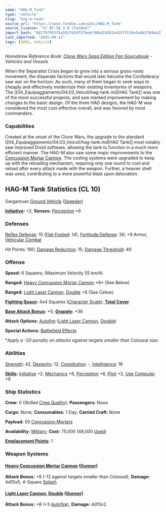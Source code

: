 ```yaml
---
name: "HAG-M Tank"
type: "vehicle"
slug: "hag-m-tank"
source_url: "https://swse.fandom.com/wiki/HAG-M_Tank"
source_license: "CC BY-SA 3.0 (Fandom)"
import_hash: "682f97953f5a592fd24f57bedc98bd1b582a4357f516e5a6b2f84eb25da71eca"
last_imported: "2025-09-12"
tags: [SWSE, Vehicle]
---
```

*Homebrew Reference Book: [Clone Wars Saga Edition Fan Sourcebook](https://swse.fandom.com/wiki/Clone_Wars_Saga_Edition_Fan_Sourcebook) - Vehicles and Vessels*

When the Separatist Crisis began to grow into a serious grass-roots movement, the disparate factions that would later become the Confederacy saw war on the horizon. As such, many of them began to seek ways to cheaply and effectively modernize their existing inventories of weapons. The [[04_Equipaggiamento/04.03_Veicoli/hag-tank.md|HAG Tank]] was one of the more successful projects, and saw marked improvement by making changes to the basic design. Of the three HAG designs, the HAG-M was considered the most cost-effective overall, and was favored by most commanders.

### Capabilities
Created at the onset of the Clone Wars, the upgrade to the standard [[04_Equipaggiamento/04.03_Veicoli/hag-tank.md|HAG Tank]] most notably saw improved Droid software, allowing the tank to function in a much more efficient manner. The HAG-M also saw some major improvements to the [Concussion Mortar Cannon](https://swse.fandom.com/wiki/Concussion_Mortar_Cannon). The cooling systems were upgraded to keep up with the reloading mechanism, requiring only one round to cool and reload after every attack made with the weapon. Further, a heavier shell was used, contributing to a more powerful blast upon detonation.

## HAG-M Tank Statistics (CL 10)
Gargantuan [Ground Vehicle](https://swse.fandom.com/wiki/Ground_Vehicle) ([Speeder](https://swse.fandom.com/wiki/Speeder))

**[Initiative](https://swse.fandom.com/wiki/Initiative):** +2; **Senses:** [Perception](https://swse.fandom.com/wiki/Perception) +6
### Defenses
[Reflex Defense](https://swse.fandom.com/wiki/Reflex_Defense_(Vehicles)): 15 ([Flat-Footed](https://swse.fandom.com/wiki/Flat-Footed): 14), [Fortitude Defense](https://swse.fandom.com/wiki/Fortitude_Defense_(Vehicles)): 26; +9 Armor, [Vehicular Combat](https://swse.fandom.com/wiki/Vehicular_Combat)

Hit Points: 190; [Damage Reduction](https://swse.fandom.com/wiki/Damage_Reduction): 15; [Damage Threshold](https://swse.fandom.com/wiki/Damage_Threshold_(Vehicles)): 46

### Offense
**Speed:** 6 Squares; (Maximum Velocity 55 km/h)

**Ranged:** [Heavy Concussion Mortar Cannon](https://swse.fandom.com/wiki/Heavy_Concussion_Mortar_Cannon) +8* (See Below)

**Ranged:** [Light Laser Cannon](https://swse.fandom.com/wiki/Light_Laser_Cannon), [Double](https://swse.fandom.com/wiki/Double) +8 (See Celow)

**[Fighting Space](https://swse.fandom.com/wiki/Fighting_Space):** 4x4 Squares ([Character Scale](https://swse.fandom.com/wiki/Character_Scale)); **[Total Cover](https://swse.fandom.com/wiki/Total_Cover)**

**[Base Attack Bonus](https://swse.fandom.com/wiki/Base_Attack_Bonus):** +5; **[Grapple](https://swse.fandom.com/wiki/Grapple):** +36

**Attack Options:** [Autofire](https://swse.fandom.com/wiki/Autofire_(Vehicle_Combat)) ([Light Laser Cannon](https://swse.fandom.com/wiki/Light_Laser_Cannon), [Double](https://swse.fandom.com/wiki/Double))

**Special Actions:** [Battlefield Effects](https://swse.fandom.com/wiki/Battlefield_Effects)

**Apply a -20 penalty on attacks against targets smaller than Colossal size.*

### Abilities
[Strength](https://swse.fandom.com/wiki/Strength): 42, [Dexterity](https://swse.fandom.com/wiki/Dexterity): 12, [Constitution](https://swse.fandom.com/wiki/Constitution): -, [Intelligence](https://swse.fandom.com/wiki/Intelligence): 16

**[Skills](https://swse.fandom.com/wiki/Skills):** [Initiative](https://swse.fandom.com/wiki/Initiative) +2, [Mechanics](https://swse.fandom.com/wiki/Mechanics) +6, [Perception](https://swse.fandom.com/wiki/Perception) +6, [Pilot](https://swse.fandom.com/wiki/Pilot) +2, [Use Computer](https://swse.fandom.com/wiki/Use_Computer) +6
### Ship Statistics
**Crew:** 0 (Skilled [Crew Quality](https://swse.fandom.com/wiki/Crew_Quality)); **Passengers:** None

**Cargo:** None; **Consumables:** 1 Day; **Carried Craft:** None

**Payload:** 50 [Concussion Mortars](https://swse.fandom.com/wiki/Concussion_Mortars)

**Availability:** [Military](https://swse.fandom.com/wiki/Military); **Cost:** 75,000 (48,000 [Used](https://swse.fandom.com/wiki/Used))

**[Emplacement Points](https://swse.fandom.com/wiki/Emplacement_Points):** 1
### Weapon Systems
#### **[Heavy Concussion Mortar Cannon](https://swse.fandom.com/wiki/Heavy_Concussion_Mortar_Cannon) ([Gunner](https://swse.fandom.com/wiki/Gunner))**
**Attack Bonus:** +8 (-12 against targets smaller than Colossal), **Damage:** 4d10x5, 4-Square [Splash](https://swse.fandom.com/wiki/Splash)

#### [**Light Laser Cannon**](https://swse.fandom.com/wiki/Light_Laser_Cannon)**, [Double](https://swse.fandom.com/wiki/Double) ([Gunner](https://swse.fandom.com/wiki/Gunner))**
**Attack Bonus:** +8 (+3 [Autofire](https://swse.fandom.com/wiki/Autofire_(Vehicle_Combat))), **Damage:** 4d10x2